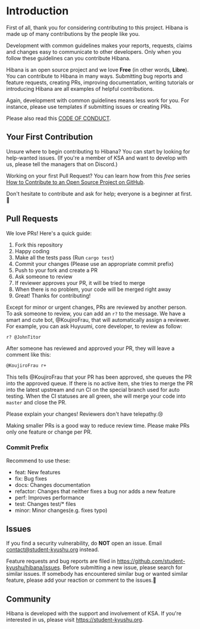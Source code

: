 # Introduction

First of all, thank you for considering contributing to this project. Hibana is made up of many contributions by the people like you.

Development with common guidelines makes your reports, requests, claims and changes easy to communicate to other developers. Only when you follow these guidelines can you contribute Hibana.

Hibana is an open source project and we love  **Free** (in other words, **Libre**). You can contribute to Hibana in many ways. Submitting bug reports and feature requests, creating PRs, improving documentation, writing tutorials or introducing Hibana are all examples of helpful contributions.

Again, development with common guidelines means less work for you. For instance, please use templates if submitting issues or creating PRs.

Please also read this [CODE OF CONDUCT](https://github.com/student-kyushu/hibana/blob/master/.github/CODE_OF_CONDUCT.md).

## Your First Contribution

Unsure where to begin contributing to Hibana? You can start by looking for help-wanted issues. (If you're a member of KSA and want to develop with us, please tell the managers that on Discord.)

Working on your first Pull Request? You can learn how from this *free* series [How to Contribute to an Open Source Project on GitHub](https://egghead.io/series/how-to-contribute-to-an-open-source-project-on-github).

Don't hesitate to contribute and ask for help; everyone is a beginner at first.🐣

## Pull Requests

We love PRs! Here's a quick guide:

1. Fork this repository
2. Happy coding
3. Make all the tests pass (Run `cargo test`)
4. Commit your changes (Please use an appropriate commit prefix)
5. Push to your fork and create a PR
6. Ask someone to review
7. If reviewer approves your PR, it will be tried to merge
8. When there is no problem, your code will be merged right away
9. Great! Thanks for contributing!

Except for minor or urgent changes, PRs are reviewed by another person. To ask someone to review, you can add an `r?` to the message. We have a smart and cute bot, @KoujiroFrau, that will automatically assign a reviewer. For example, you can ask Huyuumi, core developer, to review as follow:

```Markdown
r? @JohnTitor
```

After someone has reviewed and approved your PR, they will leave a comment like this:

```Markdown
@KoujiroFrau r+
```

This tells @KoujiroFrau that your PR has been approved, she queues the PR into the approved queue. If there is no active item, she tries to merge the PR into the latest upstream and run CI on the special branch used for auto testing. When the CI statuses are all green, she will merge your code into `master` and close the PR.

Please explain your changes! Reviewers don't have telepathy.😢

Making smaller PRs is a good way to reduce review time. Please make PRs only one feature or change per PR.

### Commit Prefix

Recommend to use these:

* feat: New features
* fix: Bug fixes
* docs: Changes documentation
* refactor: Changes that neither fixes a bug nor adds a new feature
* perf: Improves performance
* test: Changes test/* files
* minor: Minor changes(e.g. fixes typo)

## Issues

If you find a security vulnerability, do **NOT** open an issue. Email contact@student-kyushu.org instead.

Feature requests and bug reports are filed in https://github.com/student-kyushu/hibana/issues. Before submitting a new issue, please search for similar issues. If somebody has encountered similar bug or wanted similar feature, please add your reaction or comment to the issues.💓

## Community

Hibana is developed with the support and involvement of KSA. If you're interested in us, please visit https://student-kyushu.org.
